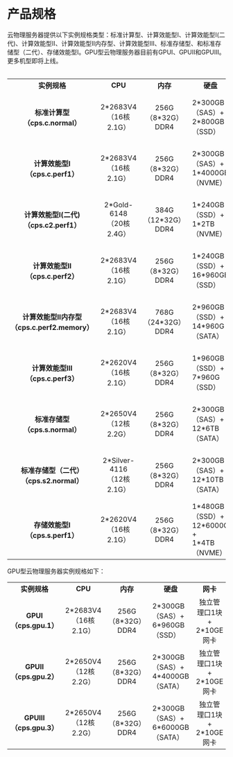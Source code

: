 # 产品规格

云物理服务器提供以下实例规格类型：标准计算型、计算效能型Ⅰ、计算效能型Ⅰ(二代)、计算效能型Ⅱ、计算效能型Ⅱ内存型、计算效能型Ⅲ、标准存储型、和标准存储型（二代）、存储效能型Ⅰ。GPU型云物理服务器目前有GPUⅠ、GPUⅡ和GPUⅢ。更多机型即将上线。

<table align="center" >
<table>
    <tr>
        <td align="center"><B>实例规格</B></td> 
        <td align="center"><B>CPU</B></td> 
		    <td align="center"><B>内存</B></td>
		    <td align="center"><B>硬盘</B></td>
		    <td align="center"><B>网卡</B></td>
	    <td align="center"><B>支持RAID模式</B></td>
    </tr>
    <tr>   
        <td align="center"><B>标准计算型<br/>（cps.c.normal）<B></td>
		    <td align="center">2*2683V4<br/>（16核 2.1G）</td>
		    <td align="center">256G（8*32G）DDR4</td>
		    <td >2*300GB（SAS）+<br/>2*800GB（SSD）</td>
		    <td align="center">独立管理口1块+<br/>2*10GE网卡</td>
		<td align="center">NO RAID/RAID0/RAID1</td>
    </tr>
	  <tr>   
        <td align="center"><B>计算效能型Ⅰ<br/>（cps.c.perf1）<B></td>
		    <td align="center">2*2683V4<br/>（16核 2.1G）</td>
		    <td align="center">256G（8*32G）DDR4</td>
		    <td >2*300GB（SAS）+<br/>1*4000GB（NVME）</td>
		    <td align="center">独立管理口1块+<br/>2*10GE网卡</td>
		<td align="center">NO RAID</td>
    </tr>
    <tr>   
        <td align="center"><B>计算效能型Ⅰ(二代)<br/>（cps.c2.perf1）<B></td>
		    <td align="center">2*Gold-6148<br/>（20核 2.4G）</td>
		    <td align="center">384G（12*32G）DDR4</td>
		    <td >1*240GB（SSD）+<br/>1*2TB（NVME）</td>
		    <td align="center">独立管理口1块+<br/>2*10GE网卡</td>
		<td align="center">NO RAID</td>
    </tr>
    <tr>   
        <td align="center"><B>计算效能型Ⅱ<br/>（cps.c.perf2）<B></td>
		    <td align="center">2*2683V4<br/>（16核 2.1G）</td>
		    <td align="center">256G（8*32G）DDR4</td>
		    <td >1*240GB（SSD）+<br/>16*960GB（SSD）</td>
		    <td align="center">独立管理口1块+<br/>2*10GE网卡</td>
		<td align="center">NO RAID/RAID0/RAID1/RAID10</td>
    </tr>
    <tr>   
        <td align="center"><B>计算效能型Ⅱ内存型<br/>（cps.c.perf2.memory）<B></td>
		    <td align="center">2*2683V4<br/>（16核 2.1G）</td>
		    <td align="center">768G（24*32G）DDR4</td>
		    <td >2*960GB（SSD）+<br/>14*960G（SATA）</td>
		    <td align="center">独立管理口1块+<br/>2*10GE网卡</td>
		<td align="center">RAID10</td>
    </tr>
    <tr>   
        <td align="center"><B>计算效能型Ⅲ<br/>（cps.c.perf3）<B></td>
		    <td align="center">2*2620V4<br/>（16核 2.1G）</td>
		    <td align="center">256G（8*32G）DDR4</td>
		    <td >1*960GB（SSD）+<br/>7*960G（SSD）</td>
		    <td align="center">独立管理口1块+<br/>2*10GE网卡</td>
		<td align="center">RAID5+1hotspare</td>
    </tr>
    <tr>   
        <td align="center"><B>标准存储型<br/>（cps.s.normal）<B></td>
		    <td align="center">2*2650V4<br/>（12核 2.2G）</td>
		    <td align="center">256G（8*32G）DDR4</td>
		    <td >2*300GB（SAS）+<br/>12*6TB（SATA）</td>
		    <td align="center">独立管理口1块+<br/>2*10GE网卡</td>
		<td align="center">NO RAID</td>
    </tr>
    <tr>   
        <td align="center"><B>标准存储型（二代）<br/>（cps.s2.normal）<B></td>
		    <td align="center">2*Silver-4116<br/>（12核 2.1G）</td>
		    <td align="center">256G（8*32G）DDR4</td>
		    <td >2*300GB（SAS）+<br/>12*10TB（SATA）</td>
		    <td align="center">独立管理口1块+<br/>2*10GE网卡</td>
		<td align="center">NO RAID/RAID0/RAID1/RAID10</td>
    </tr>
    <tr>   
        <td align="center"><B>存储效能型Ⅰ<br/>（cps.s.perf1）<B></td>
		    <td align="center">2*2620V4<br/>（16核 2.1G）</td>
		    <td align="center">256G（8*32G）DDR4</td>
		    <td >1*480GB（SSD）+<br/>12*6000G +<br/>1*4TB（NVME）</td>
		    <td align="center">独立管理口1块+<br/>2*10GE网卡</td>
		<td align="center">RAID 5+1 hotspare + NO RAID</td>
    </tr>
</table>

GPU型云物理服务器实例规格如下：

<table>
    <tr>
        <td align="center"><B>实例规格</B></td> 
        <td align="center"><B>CPU</B></td> 
		    <td align="center"><B>内存</B></td>
		    <td align="center"><B>硬盘</B></td>
		    <td align="center"><B>网卡</B></td>
	    	<td align="center" ><B>GPU</B></td>
	    <td align="center"><B>支持RAID模式</B></td>
    </tr>
    <tr>   
        <td align="center"><B>GPUⅠ<br/>（cps.gpu.1）<B></td>
		    <td align="center">2*2683V4<br/>（16核 2.1G）</td>
		    <td align="center">256G（8*32G）DDR4</td>
		    <td >2*300GB（SAS）+<br/>6*960GB（SSD）</td>
		    <td align="center">独立管理口1块+<br/>2*10GE网卡</td>
		<td align="center">NVIDIA P40*4</td>
		<td align="center">NO RAID/RAID0/RAID10</td>
    </tr>
    <tr>   
        <td align="center"><B>GPUⅡ<br/>（cps.gpu.2）<B></td>
		    <td align="center">2*2650V4<br/>（12核 2.2G）</td>
		    <td align="center">256G（8*32G）DDR4</td>
		    <td >2*300GB（SAS）+<br/>4*4000GB（SATA）</td>
		    <td align="center">独立管理口1块+<br/>2*10GE网卡</td>
		<td align="center">NVIDIA P40*4</td>
		<td align="center">NO RAID/RAID0/RAID10</td>
    </tr>
    <tr>   
        <td align="center"><B>GPUⅢ<br/>（cps.gpu.3）<B></td>
		    <td align="center">2*2650V4<br/>（12核 2.2G）</td>
		    <td align="center">256G（8*32G）DDR4</td>
		    <td >2*300GB（SAS）+<br/>6*6000GB（SATA）</td>
		    <td align="center">独立管理口1块+<br/>2*10GE网卡</td>
		<td align="center">NVIDIA V100*4</td>
		<td align="center">NO RAID/RAID0/RAID10</td>
    </tr>
</table>
